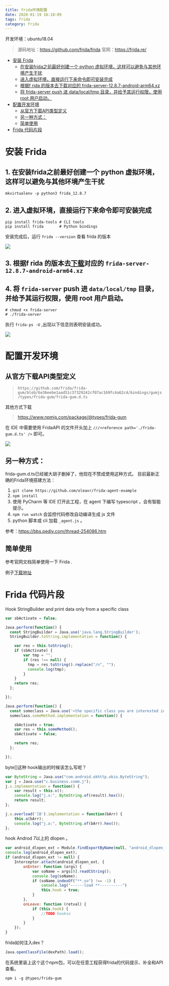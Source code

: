 ```yaml
---
title: frida环境配置
date: 2020-01-19 16:10:09
tags: frida
category: frida
---
```


开发环境：ubuntu18.04

> 源码地址：https://github.com/frida/frida
> 官网：https://frida.re/
<!-- TOC -->

- [安装 Frida](#%E5%AE%89%E8%A3%85-frida)
    - [在安装frida之前最好创建一个 python 虚拟环境，这样可以避免与其他环境产生干扰](#%E5%9C%A8%E5%AE%89%E8%A3%85frida%E4%B9%8B%E5%89%8D%E6%9C%80%E5%A5%BD%E5%88%9B%E5%BB%BA%E4%B8%80%E4%B8%AA-python-%E8%99%9A%E6%8B%9F%E7%8E%AF%E5%A2%83%E8%BF%99%E6%A0%B7%E5%8F%AF%E4%BB%A5%E9%81%BF%E5%85%8D%E4%B8%8E%E5%85%B6%E4%BB%96%E7%8E%AF%E5%A2%83%E4%BA%A7%E7%94%9F%E5%B9%B2%E6%89%B0)
    - [进入虚拟环境，直接运行下来命令即可安装完成](#%E8%BF%9B%E5%85%A5%E8%99%9A%E6%8B%9F%E7%8E%AF%E5%A2%83%E7%9B%B4%E6%8E%A5%E8%BF%90%E8%A1%8C%E4%B8%8B%E6%9D%A5%E5%91%BD%E4%BB%A4%E5%8D%B3%E5%8F%AF%E5%AE%89%E8%A3%85%E5%AE%8C%E6%88%90)
    - [根据f rida 的版本去下载对应的 frida-server-12.8.7-android-arm64.xz](#%E6%A0%B9%E6%8D%AEf-rida-%E7%9A%84%E7%89%88%E6%9C%AC%E5%8E%BB%E4%B8%8B%E8%BD%BD%E5%AF%B9%E5%BA%94%E7%9A%84-frida-server-1287-android-arm64xz)
    - [将 frida-server push 进 data/local/tmp 目录，并给予其运行权限，使用 root 用户启动。](#%E5%B0%86-frida-server-push-%E8%BF%9B-datalocaltmp-%E7%9B%AE%E5%BD%95%E5%B9%B6%E7%BB%99%E4%BA%88%E5%85%B6%E8%BF%90%E8%A1%8C%E6%9D%83%E9%99%90%E4%BD%BF%E7%94%A8-root-%E7%94%A8%E6%88%B7%E5%90%AF%E5%8A%A8)
- [配置开发环境](#%E9%85%8D%E7%BD%AE%E5%BC%80%E5%8F%91%E7%8E%AF%E5%A2%83)
    - [从官方下载API类型定义](#%E4%BB%8E%E5%AE%98%E6%96%B9%E4%B8%8B%E8%BD%BDapi%E7%B1%BB%E5%9E%8B%E5%AE%9A%E4%B9%89)
    - [另一种方式：](#%E5%8F%A6%E4%B8%80%E7%A7%8D%E6%96%B9%E5%BC%8F)
    - [简单使用](#%E7%AE%80%E5%8D%95%E4%BD%BF%E7%94%A8)
- [Frida 代码片段](#frida-%E4%BB%A3%E7%A0%81%E7%89%87%E6%AE%B5)

<!-- /TOC -->

# 安装 Frida
## 1. 在安装frida之前最好创建一个 python 虚拟环境，这样可以避免与其他环境产生干扰
```
mkvirtualenv -p python3 frida_12.8.7
```

## 2. 进入虚拟环境，直接运行下来命令即可安装完成
```
pip install frida-tools # CLI tools
pip install frida       # Python bindings

```
安装完成后，运行 `frida --version` 查看 frida 的版本

![](frida环境配置/2020-01-19-16-20-36.png)

## 3. 根据f rida 的版本去[下载](https://github.com/frida/frida/releases)对应的 `frida-server-12.8.7-android-arm64.xz` 
## 4. 将 `frida-server` push 进 `data/local/tmp` 目录，并给予其运行权限，使用 root 用户启动。
```
# chmod +x frida-server
# ./frida-server
```
执行 `frida-ps -U` ,出现以下信息则表明安装成功。

![](frida环境配置/2020-01-19-16-31-30.png)

# 配置开发环境
## 从官方下载API类型定义
> `https://github.com/frida/frida-gum/blob/6e36eebe1aad51c37329242cf07ac169fc4a62c4/bindings/gumjs/types/frida-gum/frida-gum.d.ts`

其他方式下载
> https://www.npmjs.com/package/@types/frida-gum

在 IDE 中需要使用 FridaAPI 的文件开头加上
`///<reference path='./frida-gum.d.ts' />`
即可。

![](frida环境配置/2020-01-19-16-50-57.png)

## 另一种方式：
frida-gum.d.ts已经被大胡子删掉了，他现在不赞成使用这种方式。
目前最新正确的Frida环境搭建方法：
1. `git clone https://github.com/oleavr/frida-agent-example`
2. `npm install`
3. 使用 PyCharm 等 IDE 打开此工程，在 agent 下编写 typescript ，会有智能提示。
4. `npm run watch` 会监控代码修改自动编译生成 js 文件
5. python 脚本或 cli 加载 `_agent.js` 。


参考：https://bbs.pediy.com/thread-254086.htm

## 简单使用
参考官网文档简单使用一下 Frida .

例子[下载地址](https://github.com/ctfs/write-ups-2015/tree/master/seccon-quals-ctf-2015/binary/reverse-engineering-android-apk-1)

# Frida 代码片段

Hook StringBuilder and print data only from a specific class
```javascript
var sbActivate = false;

Java.perform(function() {
  const StringBuilder = Java.use('java.lang.StringBuilder');
  StringBuilder.toString.implementation = function() {

    var res = this.toString();
    if (sbActivate) {
        var tmp = "";
        if (res !== null) {
          tmp = res.toString().replace("/n", "");
          console.log(tmp);
        }
    }
    return res;
  };

});

Java.perform(function() {
  const someclass = Java.use('<the specific class you are interested in>');
  someclass.someMethod.implementation = function() {

    sbActivate = true;
    var res = this.someMethod();
    sbActivate = false;

    return res;
  };

});
```

byte[]这种 hook输出的时候该怎么写呢？
```javascript
var ByteString = Java.use("com.android.okhttp.okio.ByteString");
var j = Java.use("c.business.comm.j");
j.x.implementation = function() {
    var result = this.x();
    console.log("j.x:", ByteString.of(result).hex());
    return result;
};

j.a.overload('[B').implementation = function(bArr) {
    this.a(bArr);
    console.log("j.a:", ByteString.of(bArr).hex());
};
```

hook Androd 7以上的 dlopen 。
```javascript
var android_dlopen_ext = Module.findExportByName(null, "android_dlopen_ext");
console.log(android_dlopen_ext);
if (android_dlopen_ext != null) {
    Interceptor.attach(android_dlopen_ext, {
        onEnter: function (args) {
            var soName = args[0].readCString();
            console.log(soName);
            if (soName.indexOf("**.so") !== -1) {
                console.log("------load **----------")
                this.hook = true;
            }
        },
        onLeave: function (retval) {
            if (this.hook) {
                //TODO hookso
            }
        }
    });
}
```

frida如何注入dex？
```javascript
Java.openClassFile(dexPath).load();
```

在系统里装上这个这个npm包，可以在任意工程获得frida的代码提示、补全和API查看。
```
npm i -g @types/frida-gum
```